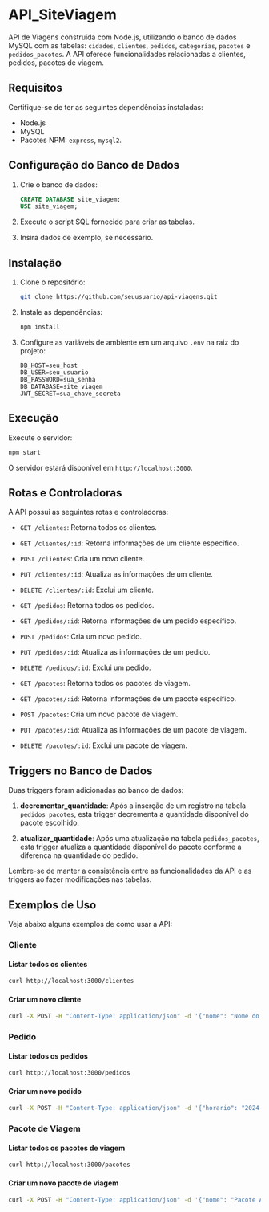 # API_SiteViagem
API de Viagens construída com Node.js, utilizando o banco de dados MySQL com as tabelas: `cidades`, `clientes`, `pedidos`, `categorias`, `pacotes` e `pedidos_pacotes`. A API oferece funcionalidades relacionadas a clientes, pedidos, pacotes de viagem.

## Requisitos
Certifique-se de ter as seguintes dependências instaladas:

- Node.js
- MySQL
- Pacotes NPM: `express`, `mysql2`.

## Configuração do Banco de Dados
1. Crie o banco de dados:

    ```sql
    CREATE DATABASE site_viagem;
    USE site_viagem;
    ```

2. Execute o script SQL fornecido para criar as tabelas.

3. Insira dados de exemplo, se necessário.

## Instalação

1. Clone o repositório:

    ```bash
    git clone https://github.com/seuusuario/api-viagens.git
    ```

2. Instale as dependências:

    ```bash
    npm install
    ```

3. Configure as variáveis de ambiente em um arquivo `.env` na raiz do projeto:

    ```env
    DB_HOST=seu_host
    DB_USER=seu_usuario
    DB_PASSWORD=sua_senha
    DB_DATABASE=site_viagem
    JWT_SECRET=sua_chave_secreta
    ```

## Execução

Execute o servidor:

```bash
npm start
```

O servidor estará disponível em `http://localhost:3000`.

## Rotas e Controladoras

A API possui as seguintes rotas e controladoras:

- `GET /clientes`: Retorna todos os clientes.
- `GET /clientes/:id`: Retorna informações de um cliente específico.
- `POST /clientes`: Cria um novo cliente.
- `PUT /clientes/:id`: Atualiza as informações de um cliente.
- `DELETE /clientes/:id`: Exclui um cliente.

- `GET /pedidos`: Retorna todos os pedidos.
- `GET /pedidos/:id`: Retorna informações de um pedido específico.
- `POST /pedidos`: Cria um novo pedido.
- `PUT /pedidos/:id`: Atualiza as informações de um pedido.
- `DELETE /pedidos/:id`: Exclui um pedido.

- `GET /pacotes`: Retorna todos os pacotes de viagem.
- `GET /pacotes/:id`: Retorna informações de um pacote específico.
- `POST /pacotes`: Cria um novo pacote de viagem.
- `PUT /pacotes/:id`: Atualiza as informações de um pacote de viagem.
- `DELETE /pacotes/:id`: Exclui um pacote de viagem.

## Triggers no Banco de Dados

Duas triggers foram adicionadas ao banco de dados:

1. **decrementar_quantidade**: Após a inserção de um registro na tabela `pedidos_pacotes`, esta trigger decrementa a quantidade disponível do pacote escolhido.

2. **atualizar_quantidade**: Após uma atualização na tabela `pedidos_pacotes`, esta trigger atualiza a quantidade disponível do pacote conforme a diferença na quantidade do pedido.

Lembre-se de manter a consistência entre as funcionalidades da API e as triggers ao fazer modificações nas tabelas.

## Exemplos de Uso

Veja abaixo alguns exemplos de como usar a API:

### Cliente

#### Listar todos os clientes

```bash
curl http://localhost:3000/clientes
```

#### Criar um novo cliente

```bash
curl -X POST -H "Content-Type: application/json" -d '{"nome": "Nome do Cliente", "altura": 1.75, "nascimento": "1990-01-01", "cidade_id": 1}' http://localhost:3000/clientes
```

### Pedido

#### Listar todos os pedidos

```bash
curl http://localhost:3000/pedidos
```

#### Criar um novo pedido

```bash
curl -X POST -H "Content-Type: application/json" -d '{"horario": "2024-02-19 10:00:00", "endereco": "Rua Principal, 123", "cliente_id": 1}' http://localhost:3000/pedidos
```

### Pacote de Viagem

#### Listar todos os pacotes de viagem

```bash
curl http://localhost:3000/pacotes
```

#### Criar um novo pacote de viagem

```bash
curl -X POST -H "Content-Type: application/json" -d '{"nome": "Pacote A", "preco": 1000, "quantidade": 10, "categoria_id": 1, "data_inicio": "2024-03-01", "data_retorno": "2024-03-10", "validade": "2024-02-28", "disponivel": true}' http://localhost:3000/pacotes
```
